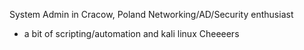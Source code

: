 System Admin in Cracow, Poland
Networking/AD/Security enthusiast
+ a bit of scripting/automation and kali linux
Cheeeers
